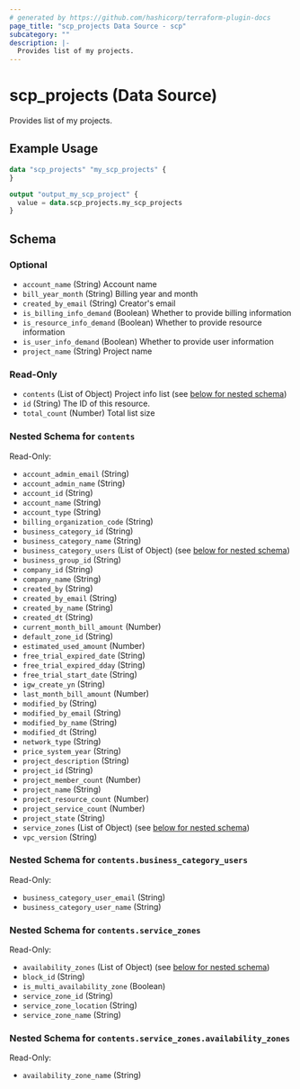 ```yaml
---
# generated by https://github.com/hashicorp/terraform-plugin-docs
page_title: "scp_projects Data Source - scp"
subcategory: ""
description: |-
  Provides list of my projects.
---
```


# scp_projects (Data Source)

Provides list of my projects.

## Example Usage

```terraform
data "scp_projects" "my_scp_projects" {
}

output "output_my_scp_project" {
  value = data.scp_projects.my_scp_projects
}
```

<!-- schema generated by tfplugindocs -->
## Schema

### Optional

- `account_name` (String) Account name
- `bill_year_month` (String) Billing year and month
- `created_by_email` (String) Creator's email
- `is_billing_info_demand` (Boolean) Whether to provide billing information
- `is_resource_info_demand` (Boolean) Whether to provide resource information
- `is_user_info_demand` (Boolean) Whether to provide user information
- `project_name` (String) Project name

### Read-Only

- `contents` (List of Object) Project info list (see [below for nested schema](#nestedatt--contents))
- `id` (String) The ID of this resource.
- `total_count` (Number) Total list size

<a id="nestedatt--contents"></a>
### Nested Schema for `contents`

Read-Only:

- `account_admin_email` (String)
- `account_admin_name` (String)
- `account_id` (String)
- `account_name` (String)
- `account_type` (String)
- `billing_organization_code` (String)
- `business_category_id` (String)
- `business_category_name` (String)
- `business_category_users` (List of Object) (see [below for nested schema](#nestedobjatt--contents--business_category_users))
- `business_group_id` (String)
- `company_id` (String)
- `company_name` (String)
- `created_by` (String)
- `created_by_email` (String)
- `created_by_name` (String)
- `created_dt` (String)
- `current_month_bill_amount` (Number)
- `default_zone_id` (String)
- `estimated_used_amount` (Number)
- `free_trial_expired_date` (String)
- `free_trial_expired_dday` (String)
- `free_trial_start_date` (String)
- `igw_create_yn` (String)
- `last_month_bill_amount` (Number)
- `modified_by` (String)
- `modified_by_email` (String)
- `modified_by_name` (String)
- `modified_dt` (String)
- `network_type` (String)
- `price_system_year` (String)
- `project_description` (String)
- `project_id` (String)
- `project_member_count` (Number)
- `project_name` (String)
- `project_resource_count` (Number)
- `project_service_count` (Number)
- `project_state` (String)
- `service_zones` (List of Object) (see [below for nested schema](#nestedobjatt--contents--service_zones))
- `vpc_version` (String)

<a id="nestedobjatt--contents--business_category_users"></a>
### Nested Schema for `contents.business_category_users`

Read-Only:

- `business_category_user_email` (String)
- `business_category_user_name` (String)


<a id="nestedobjatt--contents--service_zones"></a>
### Nested Schema for `contents.service_zones`

Read-Only:

- `availability_zones` (List of Object) (see [below for nested schema](#nestedobjatt--contents--service_zones--availability_zones))
- `block_id` (String)
- `is_multi_availability_zone` (Boolean)
- `service_zone_id` (String)
- `service_zone_location` (String)
- `service_zone_name` (String)

<a id="nestedobjatt--contents--service_zones--availability_zones"></a>
### Nested Schema for `contents.service_zones.availability_zones`

Read-Only:

- `availability_zone_name` (String)


